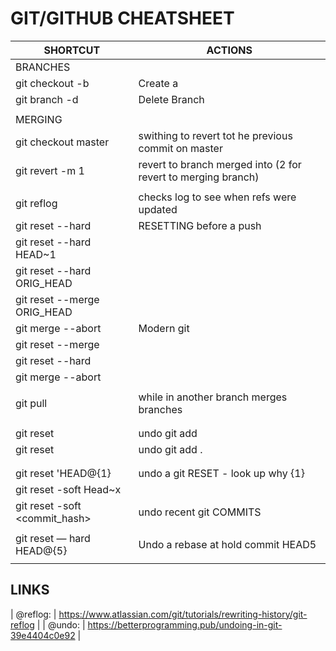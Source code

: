 # GIT/GITHUB CHEATSHEET


| SHORTCUT                       | ACTIONS                                                       |
|--------------------------------|---------------------------------------------------------------|
| BRANCHES                       |                                                               |
| git checkout -b <NewBranch>    | Create a <NewBranch>                                          |
| git branch -d <branchName>     | Delete Branch                                                 |
|                                |                                                               |
| MERGING                        |                                                               |
| git checkout master            | swithing to revert tot he previous commit on master           |
| git revert -m 1 <commit-hash>  | revert to branch merged into (2 for revert to merging branch) |
|                                |                                                               |
| git reflog                     | checks log to see when refs were updated                      |
| git reset --hard <commit-hash> | RESETTING before a push                                       |
| git reset --hard HEAD~1        |                                                               |
| git reset --hard ORIG_HEAD     |                                                               |
| git reset --merge ORIG_HEAD    |                                                               |
| git merge --abort              | Modern git                                                    |
| git reset --merge              |                                                               |
| git reset --hard               |                                                               |
| git merge --abort              |                                                               |
|                                |                                                               |
| git pull <main>                | while in another branch merges branches                       |
|                                |                                                               |
|                                |                                                               |
| git reset <file>               | undo git add <file>                                           |
| git reset                      | undo git add .                                                |
|                                |                                                               |
|                                |                                                               |
| git reset 'HEAD@{1}            | undo a git RESET   - look up why {1}                          |
| git reset -soft Head~x         |                                                               |
| git reset -soft <commit_hash>  | undo recent git COMMITS                                       |
|                                |                                                               |
| git reset — hard HEAD@{5}      | Undo a rebase at hold commit HEAD5                            |
|                                |                                                               |






## LINKS
| @reflog: | https://www.atlassian.com/git/tutorials/rewriting-history/git-reflog |
| @undo:    | https://betterprogramming.pub/undoing-in-git-39e4404c0e92 |



